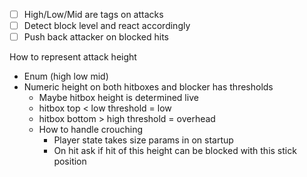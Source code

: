 - [ ] High/Low/Mid are tags on attacks
- [ ] Detect block level and react accordingly
- [ ] Push back attacker on blocked hits

How to represent attack height
- Enum (high low mid)
- Numeric height on both hitboxes and blocker has thresholds
	- Maybe hitbox height is determined live
	- hitbox top < low threshold = low
	- hitbox bottom > high threshold = overhead
	- How to handle crouching
		- Player state takes size params in on startup
		- On hit ask if hit of this height can be blocked with this stick position 